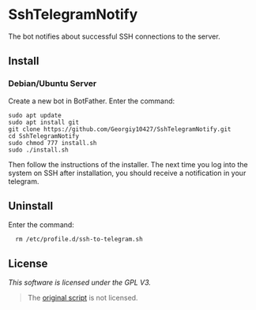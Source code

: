 # SshTelegramNotify
The bot notifies about successful SSH connections to the server.

## Install
### Debian/Ubuntu Server <br> </h3>
Create a new bot in BotFather.
Enter the command:
```
sudo apt update 
sudo apt install git 
git clone https://github.com/Georgiy10427/SshTelegramNotify.git 
cd SshTelegramNotify 
sudo chmod 777 install.sh 
sudo ./install.sh 
```
Then follow the instructions of the installer.
The next time you log into the system on SSH after installation, you should receive a notification in your telegram.
## Uninstall 
Enter the command:
```
  rm /etc/profile.d/ssh-to-telegram.sh
```
## License
*This software is licensed under the GPL V3.*
> The [original script](https://gist.github.com/matriphe/9a51169508f266d97313) is not licensed.
